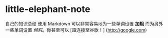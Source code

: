 # little-elephant-note
自己的知识总结
使用 Markdown 可以非常容易地为一些单词设置 **加粗** 而为另外一些单词设置 *倾斜*。你甚至可以 [超连接至谷歌！] (http://google.com)

